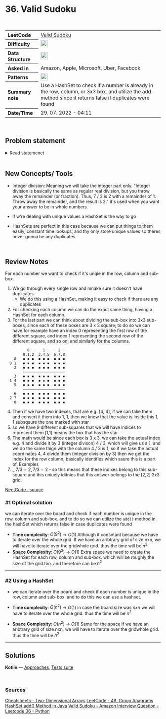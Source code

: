 # 36. Valid Sudoku

<br>

<table style="text-align: left;">
  <tr>
    <th>LeetCode</th>
    <td><a href="https://leetcode.com/problems/valid-sudoku/" target="_blank">Valid Sudoku</a></td>
  </tr>
  <tr>
    <th>Difficulty</th>
    <td>
    <img src="https://img.shields.io/badge/Medium-ef6c00.svg" height="23"/>
    </td>
  </tr>
  <tr>
    <th>Data Structure</th>
    <td>
    <img src="https://img.shields.io/badge/2D-Arrays-333333.svg" height="23"/>
    </td>
  </tr>
  <tr>
    <th>Asked in</th>
    <td>
    Amazon, Apple, Microsoft, Uber, Facebook
    </td>
  </tr>
  <tr>
    <th>Patterns</th>
    <td>
      <img src="https://img.shields.io/badge/HashSet-69314C.svg" height="23"/>
    </td>
  </tr>

  <tr>
    <th>Summary note</th>
    <td> 
    Use a HashSet to check if a number is already in the row, column, or 3x3 box. and utilize the add method since it returns false if duplicates were found
    </td>
  </tr>
  
  <tr>
    <th>Date/Time</th>
    <td>
      29. 07. 2022 - 04:11
    </td>
  </tr>


</table>


<br>

## Problem statement
<details>
   <summary>Read statemenet</summary>

Determine if a 9 x 9 Sudoku board is valid. Only the filled cells need to be validated according to the following rules:

Each row must contain the digits 1-9 without repetition.
Each column must contain the digits 1-9 without repetition.
Each of the nine 3 x 3 sub-boxes of the grid must contain the digits 1-9 without repetition.
Note:

A Sudoku board (partially filled) could be valid but is not necessarily solvable.
Only the filled cells need to be validated according to the mentioned rules.
 



Example 1:

```
Input: board = 
[["5","3",".",".","7",".",".",".","."]
,["6",".",".","1","9","5",".",".","."]
,[".","9","8",".",".",".",".","6","."]
,["8",".",".",".","6",".",".",".","3"]
,["4",".",".","8",".","3",".",".","1"]
,["7",".",".",".","2",".",".",".","6"]
,[".","6",".",".",".",".","2","8","."]
,[".",".",".","4","1","9",".",".","5"]
,[".",".",".",".","8",".",".","7","9"]]
Output: true
```

Example 2:

```
Input: board = 
[["8","3",".",".","7",".",".",".","."]
,["6",".",".","1","9","5",".",".","."]
,[".","9","8",".",".",".",".","6","."]
,["8",".",".",".","6",".",".",".","3"]
,["4",".",".","8",".","3",".",".","1"]
,["7",".",".",".","2",".",".",".","6"]
,[".","6",".",".",".",".","2","8","."]
,[".",".",".","4","1","9",".",".","5"]
,[".",".",".",".","8",".",".","7","9"]]
Output: false
Explanation: Same as Example 1, except with the 5 in the top left corner being modified to 8. Since there are two 8's in the top left 3x3 sub-box, it is invalid.
``` 

Constraints:

- `board.length == 9`
- `board[i].length == 9`
- `board[i][j]` is a digit 1-9 or '.'.



</details>

<br>

## New Concepts/ Tools

- Integer division: Meaning we will take the integer part only. "Integer division is basically the same as regular real division, but you throw away the remainder (or fraction). Thus, 7 / 3 is 2 with a remainder of 1. Throw away the remainder, and the result is 2." it's used when you want your answer to be in whole numbers.

- if w’re dealing with unique values a HashSet is the way to go 
- HashSets are perfect in this case because we can put things to them easily, constant time lookups, and thy only store unique values so theres never gonna be any duplicates.




<br>

## Review Notes

For each number we want to check if it's unqie in the row, column and sub-box.
1. We go through every single row and mnake sure it doesn't have duplicates
   - We do this using a HashSet, making it easy to check if there are any duplicates
2. For checking each column we can do the exact same thing, having a HashSet for each column.
3. For the last part we can think about dividing the sub-box into 3x3 sub-boxes, since each of these boxes are 3 x 3 square; to do so we can have for example have an index 0 representing the first row of the different square, and index 1 representing the second row of the different square, and so on; and similarly for the columns.

```
          0      1      2
        0,1,2  3,4,5  6,7,8
    0   ◾️ ◾️ ◾️  ◾️ ◾️ ◾️  ◾️ ◾️ ◾️
  0 1   ◾️ ◾️ ◾️  ◾️ ◾️ ◾️  ◾️ ◾️ ◾️
    2   ◾️ ◾️ ◾️  ◾️ ◾️ ◾️  ◾️ ◾️ ◾️
        ———————————————————
    3   ◾️ ◾️ ◾️  ◾️ ◾️ ◾️  ◾️ ◾️ ◾️
  1 4   ◾️ ◾️ ◾️  ◾️ ✹ ◾️  ◾️ ◾️ ◾️
    5   ◾️ ◾️ ◾️  ◾️ ◾️ ◾️  ◾️ ◾️ ◾️
        ———————————————————
    6   ◾️ ◾️ ◾️  ◾️ ◾️ ◾️  ◾️ ◾️ ◾️
  2 7   ◾️ ◾️ ◾️  ◾️ ◾️ ◾️  ◾️ ◾️ ◾️
    8   ◾️ ◾️ ◾️  ◾️ ◾️ ◾️  ◾️ ◾️ ◾️
```
4. Then if we have two indexes, that are e.g. [4, 4], if we can take them and convert it them into 1, 1, then we know that the value is inside this 1, 1 subsqaure the one marked with star
5. so we have 9 different sub-squares that we will have indices to represent them [1,1] means the box that has the star.
6. The math would be since each box is 3 x 3, we can take the actual index e.g. 4 and divide it by 3 (integer divison) 4 / 3, which will give us a 1, and we do the same thign with the column 4 / 3 is 1, so if we take the actual coordinates 4, 4 divide them (integer division by 3) then we get the index for the row column, basically identifies which saure this is a part of.
Examples
7. _ $7 / 3 = 2, 7 / 3 = 2$ - so this means that these indixes belong to this sub-square and this uniuely iditnies that this answer belongs to the [2,2] 3x3 grid.

[NeetCode . source](https://www.youtube.com/watch?v=TjFXEUCMqI8&ab_channel=NeetCode)

### #1  Optimal solution

we can iterate over the board and check if each number is unique in the row, column and sub-box.
and to do so we can utilize the `add()` method in the hashSet which returns false in case duplicates were found


- **Time complexity**: $O(9^2)$ -> $O(1)$
Although it consntant because we have to iterate over the whole grid.
If we have an aribtrary grid of size nxn, we will have to iterate over the gridwhole grid. thus the time will be $n^2$
- **Space Complexity**: $O(9^2)$ -> $O(1)$
Extra space we need to create the HashSet for each row, column and sub-box. which will be roughly the size of the grid too. and therefore can be $n^2$


---

### #2 Using a HashSet

- we can iterate over the board and check if each number is unique in the row, column and sub-box. and to do this we can use a hashset.

- **Time complexity**: $O(n^2)$  -> $O(1)$
in case the board size was $nxn$ we will have to iterate over the whole grid. thus the time will be $n^2$

- **Space Complexity**: $O(n^2)$ -> $O(1)$
Same for the space if we have an aribtrary grid of size nxn, we will have to iterate over the gridwhole grid. thus the time will be $n^2$


---


## Solutions

**Kotlin** — [Approaches](../../../solutions/leetcode/blind75/src/main/kotlin/xyz/grind/coding/easy/ValidSudoku.kt), [Tests suite](../../../solutions/leetcode/blind75/src/test/kotlin/easy/ValidSudokuTest.kt)


<br>


### Sources
[Cheatsheets - Two-Dimensional Arrays](https://www.codecademy.com/learn/learn-java/modules/java-two-dimensional-arrays/cheatsheet#:~:text=In%20Java%2C%202D%20arrays%20are,two%20sets%20of%20square%20brackets.)
[LeetCode - 49. Group Anagrams](https://leetcode.com/problems/valid-sudoku/solution/)
[HashSet add() Method in Java](https://www.geeksforgeeks.org/hashset-add-method-in-java/)
[Valid Sudoku - Amazon Interview Question - Leetcode 36 - Python](https://youtu.be/TjFXEUCMqI8)
